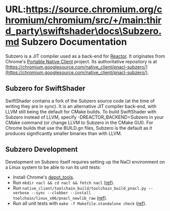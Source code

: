URL:https://source.chromium.org/chromium/chromium/src/+/main:third_party\swiftshader\docs\Subzero.md
Subzero Documentation
=====================

Subzero is a JIT compiler used as a back-end for [Reactor](Reactor.md). It originates from Chrome's [Portable Native Client](https://developer.chrome.com/native-client) project. Its authoritative repository is at [https://chromium.googlesource.com/native_client/pnacl-subzero/](https://chromium.googlesource.com/native_client/pnacl-subzero/).

Subzero for SwiftShader
-----------------------

SwiftShader contains a fork of the Subzero source code (at the time of writing they are in sync). It is an alternative JIT compiler back-end, with LLVM still being the default for CMake builds. To build SwiftShader with Subzero instead of LLVM, specify -DREACTOR_BACKEND=Subzero in your CMake command (or change LLVM to Subzero in the CMake GUI). For Chrome builds that use the BUILD.gn files, Subzero is the default as it produces significantly smaller binaries than with LLVM.

Subzero Development
-------------------

Development on Subzero itself requires setting up the NaCl environment on a Linux system to be able to run its unit tests:

* Install Chrome's [depot_tools](http://dev.chromium.org/developers/how-tos/install-depot-tools).
* Run `mkdir nacl && cd nacl && fetch nacl` ([ref](http://www.chromium.org/nativeclient/how-tos/how-to-use-git-svn-with-native-client)).
* Run `native_client/toolchain_build/toolchain_build_pnacl.py --verbose --sync --clobber --install toolchain/linux_x86/pnacl_newlib_raw` ([ref](https://sites.google.com/a/chromium.org/dev/nativeclient/pnacl/developing-pnacl#TOC-TL-DR-for-checking-out-PNaCl-sources-building-and-testing)).
* Run all unit tests with `make -f Makefile.standalone check` ([ref](https://chromium.googlesource.com/native_client/pnacl-subzero/+/master/docs/README.rst)).
